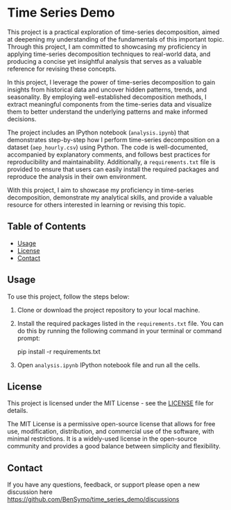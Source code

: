 # Time Series Demo

This project is a practical exploration of time-series decomposition, aimed at deepening my understanding of the fundamentals of this important topic. Through this project, I am committed to showcasing my proficiency in applying time-series decomposition techniques to real-world data, and producing a concise yet insightful analysis that serves as a valuable reference for revising these concepts.

In this project, I leverage the power of time-series decomposition to gain insights from historical data and uncover hidden patterns, trends, and seasonality. By employing well-established decomposition methods, I extract meaningful components from the time-series data and visualize them to better understand the underlying patterns and make informed decisions.

The project includes an IPython notebook (`analysis.ipynb`) that demonstrates step-by-step how I perform time-series decomposition on a dataset (`aep_hourly.csv`) using Python. The code is well-documented, accompanied by explanatory comments, and follows best practices for reproducibility and maintainability. Additionally, a `requirements.txt` file is provided to ensure that users can easily install the required packages and reproduce the analysis in their own environment.

With this project, I aim to showcase my proficiency in time-series decomposition, demonstrate my analytical skills, and provide a valuable resource for others interested in learning or revising this topic.

## Table of Contents

- [Usage](#usage)
- [License](#license)
- [Contact](#contact)

## Usage

To use this project, follow the steps below:

1. Clone or download the project repository to your local machine.

2. Install the required packages listed in the `requirements.txt` file. You can do this by running the following command in your terminal or command prompt:

   pip install -r requirements.txt

3. Open `analysis.ipynb` IPython notebook file and run all the cells.

## License

This project is licensed under the MIT License - see the [LICENSE](LICENSE) file for details.

The MIT License is a permissive open-source license that allows for free use, modification, distribution, and commercial use of the software, with minimal restrictions. It is a widely-used license in the open-source community and provides a good balance between simplicity and flexibility.

## Contact

If you have any questions, feedback, or support please open a new discussion here https://github.com/BenSymo/time_series_demo/discussions